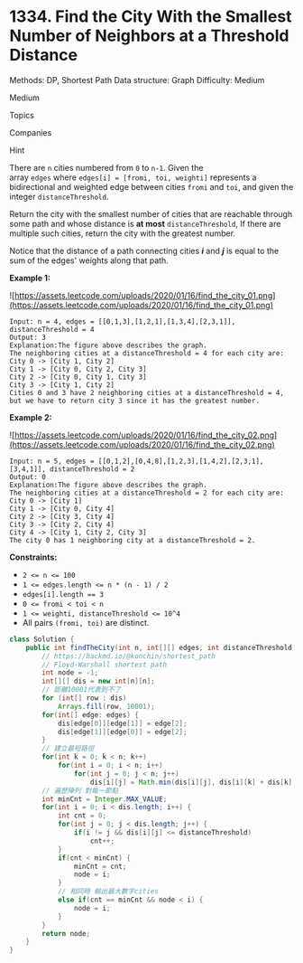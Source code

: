# 1334. Find the City With the Smallest Number of Neighbors at a Threshold Distance

Methods: DP, Shortest Path
Data structure: Graph
Difficulty: Medium

Medium

Topics

Companies

Hint

There are `n` cities numbered from `0` to `n-1`. Given the array `edges` where `edges[i] = [fromi, toi, weighti]` represents a bidirectional and weighted edge between cities `fromi` and `toi`, and given the integer `distanceThreshold`.

Return the city with the smallest number of cities that are reachable through some path and whose distance is **at most** `distanceThreshold`, If there are multiple such cities, return the city with the greatest number.

Notice that the distance of a path connecting cities ***i*** and ***j*** is equal to the sum of the edges' weights along that path.

**Example 1:**

![https://assets.leetcode.com/uploads/2020/01/16/find_the_city_01.png](https://assets.leetcode.com/uploads/2020/01/16/find_the_city_01.png)

```
Input: n = 4, edges = [[0,1,3],[1,2,1],[1,3,4],[2,3,1]], distanceThreshold = 4
Output: 3
Explanation:The figure above describes the graph.
The neighboring cities at a distanceThreshold = 4 for each city are:
City 0 -> [City 1, City 2]
City 1 -> [City 0, City 2, City 3]
City 2 -> [City 0, City 1, City 3]
City 3 -> [City 1, City 2]
Cities 0 and 3 have 2 neighboring cities at a distanceThreshold = 4, but we have to return city 3 since it has the greatest number.

```

**Example 2:**

![https://assets.leetcode.com/uploads/2020/01/16/find_the_city_02.png](https://assets.leetcode.com/uploads/2020/01/16/find_the_city_02.png)

```
Input: n = 5, edges = [[0,1,2],[0,4,8],[1,2,3],[1,4,2],[2,3,1],[3,4,1]], distanceThreshold = 2
Output: 0
Explanation:The figure above describes the graph.
The neighboring cities at a distanceThreshold = 2 for each city are:
City 0 -> [City 1]
City 1 -> [City 0, City 4]
City 2 -> [City 3, City 4]
City 3 -> [City 2, City 4]
City 4 -> [City 1, City 2, City 3]
The city 0 has 1 neighboring city at a distanceThreshold = 2.

```

**Constraints:**

- `2 <= n <= 100`
- `1 <= edges.length <= n * (n - 1) / 2`
- `edges[i].length == 3`
- `0 <= fromi < toi < n`
- `1 <= weighti, distanceThreshold <= 10^4`
- All pairs `(fromi, toi)` are distinct.

```java
class Solution {
    public int findTheCity(int n, int[][] edges, int distanceThreshold) {
        // https://hackmd.io/@konchin/shortest_path
        // Floyd-Warshall shortest path 
        int node = -1;
        int[][] dis = new int[n][n];
        // 距離10001代表到不了
        for (int[] row : dis)
            Arrays.fill(row, 10001);
        for(int[] edge: edges) {
            dis[edge[0]][edge[1]] = edge[2];
            dis[edge[1]][edge[0]] = edge[2];
        }
        // 建立最短路徑
        for(int k = 0; k < n; k++)
            for(int i = 0; i < n; i++)
                for(int j = 0; j < n; j++)
                    dis[i][j] = Math.min(dis[i][j], dis[i][k] + dis[k][j]);
        // 遍歷陣列 對每一節點
        int minCnt = Integer.MAX_VALUE;
        for(int i = 0; i < dis.length; i++) {
            int cnt = 0;
            for(int j = 0; j < dis.length; j++) {
                if(i != j && dis[i][j] <= distanceThreshold) 
                    cnt++;
            }
            if(cnt < minCnt) {
                minCnt = cnt;
                node = i;
            } 
            // 相同時 輸出最大數字cities
            else if(cnt == minCnt && node < i) {
                node = i;
            }
        }
        return node;
    }
}
```